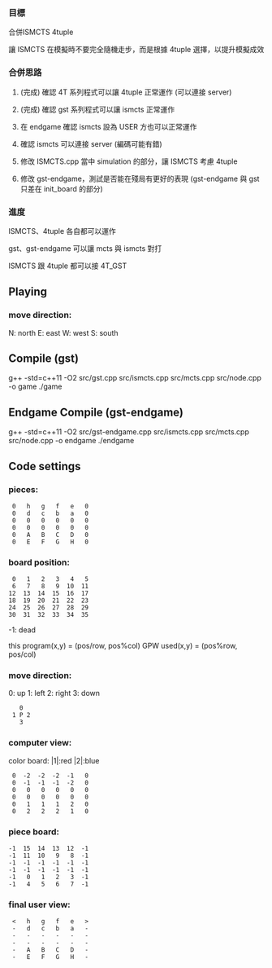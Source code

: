 ### 目標

合併ISMCTS 4tuple

讓 ISMCTS 在模擬時不要完全隨機走步，而是根據 4tuple 選擇，以提升模擬成效

### 合併思路

1. (完成) 確認 4T 系列程式可以讓 4tuple 正常運作 (可以連接 server)

2. (完成) 確認 gst 系列程式可以讓 ismcts 正常運作

3. 在 endgame 確認 ismcts 設為 USER 方也可以正常運作

4. 確認 ismcts 可以連接 server (編碼可能有錯)

5. 修改 ISMCTS.cpp 當中 simulation 的部分，讓 ISMCTS 考慮 4tuple

6. 修改 gst-endgame，測試是否能在殘局有更好的表現 (gst-endgame 與 gst 只差在 init_board 的部分)

### 進度

ISMCTS、4tuple 各自都可以運作

gst、gst-endgame 可以讓 mcts 與 ismcts 對打

ISMCTS 跟 4tuple 都可以接 4T_GST

## Playing
### move direction:
N: north
E: east
W: west
S: south

## Compile (gst)
g++ -std=c++11 -O2 src/gst.cpp src/ismcts.cpp src/mcts.cpp src/node.cpp -o game
./game

## Endgame Compile (gst-endgame)
g++ -std=c++11 -O2 src/gst-endgame.cpp src/ismcts.cpp src/mcts.cpp src/node.cpp -o endgame
./endgame


## Code settings


### pieces:
```
 0   h   g   f   e   0
 0   d   c   b   a   0
 0   0   0   0   0   0
 0   0   0   0   0   0
 0   A   B   C   D   0
 0   E   F   G   H   0
```
### board position:
```
 0   1   2   3   4   5
 6   7   8   9  10  11
12  13  14  15  16  17
18  19  20  21  22  23
24  25  26  27  28  29
30  31  32  33  34  35
```
-1: dead

this program(x,y) = (pos/row, pos%col)
GPW used(x,y) = (pos%row, pos/col)

### move direction:
0: up
1: left
2: right
3: down
```
   0
 1 P 2
   3
```

### computer view:
color board: |1|:red |2|:blue
```
 0  -2  -2  -2  -1   0
 0  -1  -1  -1  -2   0
 0   0   0   0   0   0
 0   0   0   0   0   0
 0   1   1   1   2   0
 0   2   2   2   1   0
```
### piece board:
```
-1  15  14  13  12  -1
-1  11  10   9   8  -1
-1  -1  -1  -1  -1  -1
-1  -1  -1  -1  -1  -1
-1   0   1   2   3  -1
-1   4   5   6   7  -1
```
### final user view:
```
 <   h   g   f   e   >
 -   d   c   b   a   - 
 -   -   -   -   -   -
 -   -   -   -   -   -
 -   A   B   C   D   -
 -   E   F   G   H   -
```
